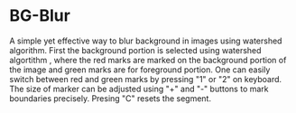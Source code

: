 # BG-Blur
A simple yet effective way to blur background in images using watershed algorithm.
First the background portion is selected using watershed algortithm , where the red marks are marked on the background portion of the image and green marks are for foreground portion.
One can easily switch between red and green marks by pressing "1" or "2" on keyboard.
The size of marker can be adjusted using "+" and "-" buttons to mark boundaries precisely.
Presing "C" resets the segment.

